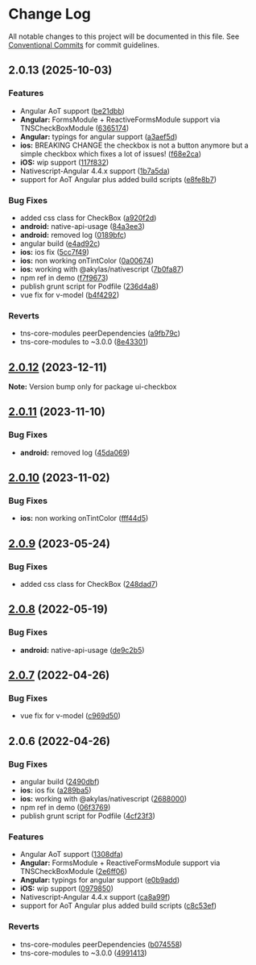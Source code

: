 # Change Log

All notable changes to this project will be documented in this file.
See [Conventional Commits](https://conventionalcommits.org) for commit guidelines.

## 2.0.13 (2025-10-03)

### Features

* Angular AoT support ([be21dbb](https://github.com/nativescript-community/ui-checkbox/commit/be21dbb600a2e5d34c764fa3c59dd63b856aa82c))
* **Angular:** FormsModule + ReactiveFormsModule support via TNSCheckBoxModule ([6365174](https://github.com/nativescript-community/ui-checkbox/commit/6365174773e94958b91a5d215bdce13bc2b70e1d))
* **Angular:** typings for angular support ([a3aef5d](https://github.com/nativescript-community/ui-checkbox/commit/a3aef5dd68857305c1f09464190dcc3178746649))
* **ios:** BREAKING CHANGE the checkbox is not a button anymore but a simple checkbox which fixes a lot of issues! ([f68e2ca](https://github.com/nativescript-community/ui-checkbox/commit/f68e2caf3c2450910b7fbb2784633cd018d348c3))
* **iOS:** wip support ([117f832](https://github.com/nativescript-community/ui-checkbox/commit/117f8326870a926579869824bd3f710722d4ae5a))
* Nativescript-Angular 4.4.x support ([1b7a5da](https://github.com/nativescript-community/ui-checkbox/commit/1b7a5dabcad3e508a0ba3d341f6bc50004355dbe))
* support for AoT Angular plus added build scripts ([e8fe8b7](https://github.com/nativescript-community/ui-checkbox/commit/e8fe8b796cf2bf77e05e17614aaaab86bccdc96c))

### Bug Fixes

* added css class for CheckBox ([a920f2d](https://github.com/nativescript-community/ui-checkbox/commit/a920f2de3a727adf168e7cf624ea45ad80c6e4df))
* **android:** native-api-usage ([84a3ee3](https://github.com/nativescript-community/ui-checkbox/commit/84a3ee309bacb64afb205c2ab789e4064cfad3f8))
* **android:** removed log ([0189bfc](https://github.com/nativescript-community/ui-checkbox/commit/0189bfcc2fd341dc348676e24501a56f36619d13))
* angular build ([e4ad92c](https://github.com/nativescript-community/ui-checkbox/commit/e4ad92c3cba1894c3673659a685c30b336d2a3ff))
* **ios:** ios fix ([5cc7f49](https://github.com/nativescript-community/ui-checkbox/commit/5cc7f493fadbf7cb1ae050f1918a40705b391574))
* **ios:** non working onTintColor ([0a00674](https://github.com/nativescript-community/ui-checkbox/commit/0a0067479f8d4fefbf3ce5f04ebb01404eb006e5))
* **ios:** working with @akylas/nativescript ([7b0fa87](https://github.com/nativescript-community/ui-checkbox/commit/7b0fa8741e439d0e9c59f804dbfe53cbe9d0c453))
* npm ref in demo ([f7f9673](https://github.com/nativescript-community/ui-checkbox/commit/f7f9673779b326d832cf3543a7346451f4d282ae))
* publish grunt script for Podfile ([236d4a8](https://github.com/nativescript-community/ui-checkbox/commit/236d4a8c93b30549d59f720b87a6d3c651587040))
* vue fix for v-model ([b4f4292](https://github.com/nativescript-community/ui-checkbox/commit/b4f429236675b0b531acb28ca670fa9eafa918fb))

### Reverts

* tns-core-modules peerDependencies ([a9fb79c](https://github.com/nativescript-community/ui-checkbox/commit/a9fb79c1d3291f2d0c9b8840497fa57620c5b190))
* tns-core-modules to ~3.0.0 ([8e43301](https://github.com/nativescript-community/ui-checkbox/commit/8e433011a2c6205d3ed1dc336a8b657480ccb628))

## [2.0.12](https://github.com/@nativescript-community/ui-checkbox/compare/v2.0.11...v2.0.12) (2023-12-11)

**Note:** Version bump only for package ui-checkbox

## [2.0.11](https://github.com/@nativescript-community/ui-checkbox/compare/v2.0.10...v2.0.11) (2023-11-10)

### Bug Fixes

* **android:** removed log ([45da069](https://github.com/@nativescript-community/ui-checkbox/commit/45da0698d2da2b56df7d74025a7a4bb0ab110bef))

## [2.0.10](https://github.com/@nativescript-community/ui-checkbox/compare/v2.0.9...v2.0.10) (2023-11-02)

### Bug Fixes

* **ios:** non working onTintColor ([fff44d5](https://github.com/@nativescript-community/ui-checkbox/commit/fff44d51f8fb33dbdfa20dc975787f597f7aa360))

## [2.0.9](https://github.com/@nativescript-community/ui-checkbox/compare/v2.0.8...v2.0.9) (2023-05-24)

### Bug Fixes

* added css class for CheckBox ([248dad7](https://github.com/@nativescript-community/ui-checkbox/commit/248dad7e5e9ecd51113670000a5b206254067e93))

## [2.0.8](https://github.com/@nativescript-community/ui-checkbox/compare/v2.0.7...v2.0.8) (2022-05-19)

### Bug Fixes

* **android:** native-api-usage ([de9c2b5](https://github.com/@nativescript-community/ui-checkbox/commit/de9c2b51a47940127480c9a303f43290e50b5d5c))

## [2.0.7](https://github.com/@nativescript-community/ui-checkbox/compare/v2.0.6...v2.0.7) (2022-04-26)

### Bug Fixes

* vue fix for v-model ([c969d50](https://github.com/@nativescript-community/ui-checkbox/commit/c969d50ee8bd3e7bbec020dc5958d8a1b0790747))

## 2.0.6 (2022-04-26)

### Bug Fixes

* angular build ([2490dbf](https://github.com/@nativescript-community/ui-checkbox/commit/2490dbf698578b7b09ef731400c0a6c7d41e6ee6))
* **ios:** ios fix ([a289ba5](https://github.com/@nativescript-community/ui-checkbox/commit/a289ba5d5b4072ed3b892f539efdde9c25e8f0e9))
* **ios:** working with @akylas/nativescript ([2688000](https://github.com/@nativescript-community/ui-checkbox/commit/2688000fe3eaa1b7991c8718a2190095de0f5afd))
* npm ref in demo ([06f3769](https://github.com/@nativescript-community/ui-checkbox/commit/06f376992615348ec670936116ada59e16fa4c34))
* publish grunt script for Podfile ([4cf23f3](https://github.com/@nativescript-community/ui-checkbox/commit/4cf23f32752c7b67bca66a61f951db3a7fde7993))

### Features

* Angular AoT support ([1308dfa](https://github.com/@nativescript-community/ui-checkbox/commit/1308dfa87e28120e39a9b6240953915912d4e721))
* **Angular:** FormsModule + ReactiveFormsModule support via TNSCheckBoxModule ([2e6ff06](https://github.com/@nativescript-community/ui-checkbox/commit/2e6ff0661d0d734f3391a5f1e4763e0713ddbd11))
* **Angular:** typings for angular support ([e0b9add](https://github.com/@nativescript-community/ui-checkbox/commit/e0b9add494c395e552d35f60ad55a3ad5f4ba2a1))
* **iOS:** wip support ([0979850](https://github.com/@nativescript-community/ui-checkbox/commit/0979850b95ac55447675c8758107a996fc4c595d))
* Nativescript-Angular 4.4.x support ([ca8a99f](https://github.com/@nativescript-community/ui-checkbox/commit/ca8a99fa4e597f66b030880f9b373b6736808cde))
* support for AoT Angular plus added build scripts ([c8c53ef](https://github.com/@nativescript-community/ui-checkbox/commit/c8c53effeffd1728aa8c0fd05708f8c698563ed0))

### Reverts

* tns-core-modules peerDependencies ([b074558](https://github.com/@nativescript-community/ui-checkbox/commit/b0745589d4d03ab88d999048c54ed7d45e0672ec))
* tns-core-modules to ~3.0.0 ([4991413](https://github.com/@nativescript-community/ui-checkbox/commit/4991413c51c7bd28bc86028afc9455e5971bd5f0))

